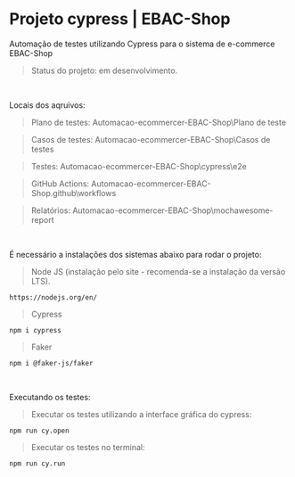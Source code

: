 # Projeto cypress | EBAC-Shop
Automação de testes utilizando Cypress para o sistema de e-commerce EBAC-Shop
>Status do projeto: em desenvolvimento.
<br />

Locais dos aqruivos:

>Plano de testes: Automacao-ecommercer-EBAC-Shop\Plano de teste

>Casos de testes: Automacao-ecommercer-EBAC-Shop\Casos de testes

>Testes: Automacao-ecommercer-EBAC-Shop\cypress\e2e

>GitHub Actions: Automacao-ecommercer-EBAC-Shop\.github\workflows

>Relatórios: Automacao-ecommercer-EBAC-Shop\mochawesome-report
<br />

É necessário a instalações dos sistemas abaixo para rodar o projeto:

>Node JS (instalação pelo site - recomenda-se a instalação da versão LTS).
```
https://nodejs.org/en/ 
```
>Cypress
```
npm i cypress
```
>Faker
```
npm i @faker-js/faker
```
<br />

Executando os testes:
>Executar os testes utilizando a interface gráfica do cypress:
```
npm run cy.open
```
>Executar os testes no terminal:
```
npm run cy.run
